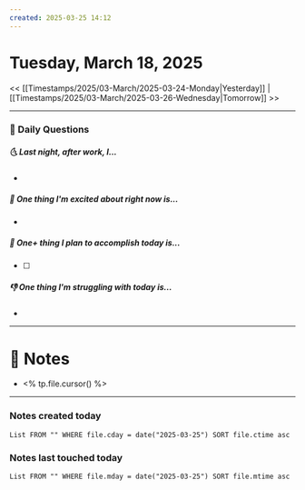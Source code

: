 ```yaml
---
created: 2025-03-25 14:12
---
```

# Tuesday, March 18, 2025

<< [[Timestamps/2025/03-March/2025-03-24-Monday|Yesterday]] | [[Timestamps/2025/03-March/2025-03-26-Wednesday|Tomorrow]] >>

---
### 📅 Daily Questions
##### 🌜 Last night, after work, I...
- 

##### 🙌 One thing I'm excited about right now is...
- 

##### 🚀 One+ thing I plan to accomplish today is...
- [ ] 

##### 👎 One thing I'm struggling with today is...
- 

---
# 📝 Notes
- <% tp.file.cursor() %>

---
### Notes created today
```dataview
List FROM "" WHERE file.cday = date("2025-03-25") SORT file.ctime asc
```

### Notes last touched today
```dataview
List FROM "" WHERE file.mday = date("2025-03-25") SORT file.mtime asc
```